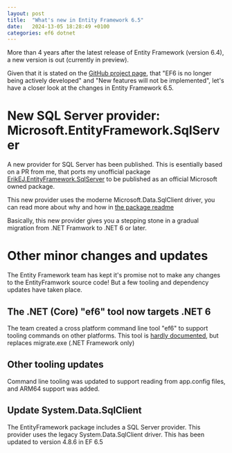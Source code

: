 ```yaml
---
layout: post
title:  "What's new in Entity Framework 6.5"
date:   2024-13-05 18:28:49 +0100
categories: ef6 dotnet
---
```


More than 4 years after the latest release of Entity Framework (version 6.4), a new version is out (currently in preview). 

Given that it is stated on the [GitHub project page](https://github.com/dotnet/ef6), that "EF6 is no longer being actively developed" and "New features will not be implemented", let's have a closer look at the changes in Entity Framework 6.5.

# New SQL Server provider: Microsoft.EntityFramework.SqlServer

A new provider for SQL Server has been published. This is esentially based on a PR from me, that ports my unofficial package [ErikEJ.EntityFramework.SqlServer](https://www.nuget.org/packages/ErikEJ.EntityFramework.SqlServer) to be published as an official Microsoft owned package.

This new provider uses the moderne Microsoft.Data.SqlClient driver, you can read more about why and how in [the package readme](https://www.nuget.org/packages/Microsoft.EntityFramework.SqlServer/#readme-body-tab)

Basically, this new provider gives you a stepping stone in a gradual migration from .NET Framwork to .NET 6 or later.

# Other minor changes and updates

The Entity Framework team has kept it's promise not to make any changes to the EntityFramwork source code! But a few tooling and dependency updates have taken place.

## The .NET (Core) "ef6" tool now targets .NET 6

The team created a cross platform command line tool "ef6" to support tooling commands on other platforms. This tool is [hardly documented](https://github.com/dotnet/EntityFramework.Docs/issues/1740#issuecomment-557204757), but replaces migrate.exe (.NET Framework only) 

## Other tooling updates

Command line tooling was updated to support reading from app.config files, and ARM64 support was added.

## Update System.Data.SqlClient

The EntityFramework package includes a SQL Server provider. This provider uses the legacy System.Data.SqlClient driver. This has been updated to version 4.8.6 in EF 6.5

